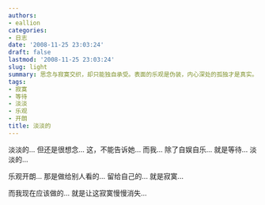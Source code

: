 ```yaml
---
authors:
- eallion
categories:
- 日志
date: '2008-11-25 23:03:24'
draft: false
lastmod: '2008-11-25 23:03:24'
slug: light
summary: 思念与寂寞交织，却只能独自承受。表面的乐观是伪装，内心深处的孤独才是真实。唯有学会与寂寞共处，才能逐渐走出阴霾。
tags:
- 寂寞
- 等待
- 淡淡
- 乐观
- 开朗
title: 淡淡的
---
```

淡淡的...
但还是很想念...
这，不能告诉她...
而我...
除了自娱自乐...
就是等待...
淡淡的...

乐观开朗...
那是做给别人看的...
留给自己的...
就是寂寞...

而我现在应该做的...
就是让这寂寞慢慢消失...